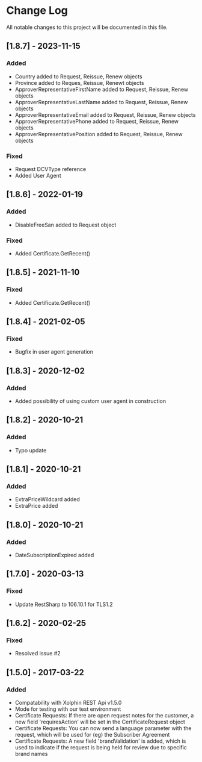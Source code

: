 # Change Log
All notable changes to this project will be documented in this file.

## [1.8.7] - 2023-11-15
### Added
- Country added to Request, Reissue, Renew objects
- Province added to Reques, Reissue, Renewt objects
- ApproverRepresentativeFirstName added to Request, Reissue, Renew objects
- ApproverRepresentativeLastName added to Request, Reissue, Renew objects
- ApproverRepresentativeEmail added to Request, Reissue, Renew objects
- ApproverRepresentativePhone added to Request, Reissue, Renew objects
- ApproverRepresentativePosition added to Request, Reissue, Renew objects

### Fixed
- Request DCVType reference 
- Added User Agent

## [1.8.6] - 2022-01-19
### Added
- DisableFreeSan added to Request object

### Fixed
- Added Certificate.GetRecent() 

## [1.8.5] - 2021-11-10
### Fixed
- Added Certificate.GetRecent() 

## [1.8.4] - 2021-02-05
### Fixed
- Bugfix in user agent generation

## [1.8.3] - 2020-12-02
### Added
- Added possibility of using custom user agent in construction

## [1.8.2] - 2020-10-21
### Added
- Typo update

## [1.8.1] - 2020-10-21
### Added
- ExtraPriceWildcard added
- ExtraPrice added

## [1.8.0] - 2020-10-21
### Added
- DateSubscriptionExpired added

## [1.7.0] - 2020-03-13
### Fixed
- Update RestSharp to 106.10.1 for TLS1.2

## [1.6.2] - 2020-02-25
### Fixed
- Resolved issue #2

## [1.5.0] - 2017-03-22
### Added
- Compatability with Xolphin REST Api v1.5.0
- Mode for testing with our test environment
- Certificate Requests: If there are open request notes for the customer, a new field 'requiresAction' will be set in the CertificateRequest object
- Certificate Requests: You can now send a language parameter with the request, which will be used for (eg) the Subscriber Agreement
- Certificate Requests: A new field 'brandValidation' is added, which is used to indicate if the request is being held for review due to specific brand names
